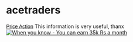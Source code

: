 # acetraders
<a href="https://acetraders01.blogspot.com/search?q=price+action" style="font-family: arial;"><span style="mso-bidi-font-size: 11.0pt;">Price Action</span></a>
This information is very useful, thanx
<a href="https://acetraders01.blogspot.com/" target="_blank" rel="noopener"><img src="https://monitorbacklinks.com/blog/wp-content/uploads/2018/11/html-backlink.jpg" alt="When you know - You can earn 35k Rs a month"/></a>


